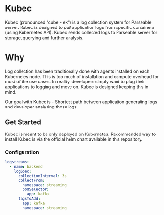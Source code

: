 # Kubec

Kubec (pronounced "cube - ek") is a log collection system for Parseable server. Kubec is designed to _pull_ application logs from specific containers (using Kubernetes API). Kubec sends collected logs to Parseable server for storage, querying and further analysis. 

# Why

Log collection has been traditionally done with agents installed on each Kubernetes node. This is too much of installation and compute overhead for most of the use cases. In reality, developers simply want to plug their applications to logging and move on. Kubec is designed keeping this in mind.

Our goal with Kubec is - Shortest path between application generating logs and developer analysing those logs.

## Get Started 
Kubec is meant to be only deployed on Kubernetes. Recommended way to install Kubec is via the official helm chart available in this repository.

### Configuration

```yaml
logStreams:
  - name: backend
    logSpec:
      collectionInterval: 3s
      collectFrom: 
        namespace: streaming
        podSelector: 
          app: kafka
      tagsToAdd: 
        app: kafka
        namespace: streaming
```